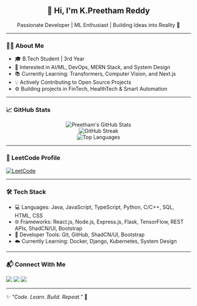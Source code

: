 <h2 align="center">🚀 Hi, I'm K.Preetham Reddy</h2>
<p align="center">Passionate Developer | ML Enthusiast | Building Ideas into Reality 🌱</p>

---

### 👨‍💻 About Me

- 🎓 B.Tech Student | 3rd Year  
- 🤖 Interested in AI/ML, DevOps, MERN Stack, and System Design  
- 📚 Currently Learning: Transformers, Computer Vision, and Next.js  
- 💡 Actively Contributing to Open Source Projects  
- ⚙️ Building projects in FinTech, HealthTech & Smart Automation

---

### 📈 GitHub Stats

<p align="center">
  <img src="https://github-readme-stats.vercel.app/api?username=K-Preetham-Reddy&show_icons=true&theme=radical" alt="Preetham's GitHub Stats" />
  <br/>
  <img src="https://streak-stats.demolab.com/?user=K-Preetham-Reddy&count_private=true&theme=react&border_radius=10" alt="GitHub Streak" />
  <br/>
  <img src="https://github-readme-stats.vercel.app/api/top-langs/?username=K-Preetham-Reddy&layout=compact&theme=radical" alt="Top Languages" />
</p>

---

### 🧠 LeetCode Profile

[![LeetCode](https://img.shields.io/badge/LeetCode-Preetham-orange?style=flat-square&logo=leetcode)](https://leetcode.com/KPreethamReddy)

---

### 🛠️ Tech Stack

- 💻 Languages: Java, JavaScript, TypeScript, Python, C/C++, SQL, HTML, CSS
- 🌐 Frameworks: React.js, Node.js, Express.js, Flask, TensorFlow, REST APIs, ShadCN/UI, Bootstrap
- 🔧 Developer Tools: Git, GitHub, ShadCN/UI, Bootstrap
- ☁️ Currently Learning: Docker, Django, Kubernetes, System Design

---

### 📬 Connect With Me

<p align="left">
  <a href="https://linkedin.com/in/k-preetham-reddy" target="_blank"><img src="https://img.shields.io/badge/LinkedIn-blue?logo=linkedin&style=for-the-badge" /></a>
  <a href="mailto:kallemp.reddy9@gmail.com"><img src="https://img.shields.io/badge/Email-red?logo=gmail&style=for-the-badge" /></a>
  <a href="https://github.com/K-Preetham-Reddy"><img src="https://img.shields.io/badge/GitHub-black?logo=github&style=for-the-badge" /></a>
</p>

---

✨ _“Code. Learn. Build. Repeat.”_ 🚀
